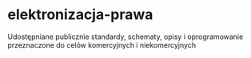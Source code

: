 # elektronizacja-prawa
Udostępniane publicznie standardy, schematy, opisy i oprogramowanie przeznaczone do celów komercyjnych i niekomercyjnych
